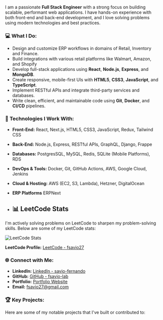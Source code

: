 I am a passionate **Full Stack Engineer** with a strong focus on building scalable, performant web applications. I have hands-on experience with both front-end and back-end development, and I love solving problems using modern technologies and best practices.

### 💻 **What I Do:**

- Design and customize ERP workflows in domains of Retail, Inventory and Finance.
- Build integrations with various retail platforms like Walmart, Amazon, and Shopify
- Develop full-stack applications using **React**, **Node.js**, **Express**, and **MongoDB**.
- Create responsive, mobile-first UIs with **HTML5**, **CSS3**, **JavaScript**, and **TypeScript**.
- Implement RESTful APIs and integrate third-party services and databases.
- Write clean, efficient, and maintainable code using **Git**, **Docker**, and **CI/CD** pipelines.

### 🚀 **Technologies I Work With:**
- **Front-End:** React, Next.js, HTML5, CSS3, JavaScript, Redux, Tailwind CSS
- **Back-End:** Node.js, Express, RESTful APIs, GraphQL, Django, Frappe
- **Databases:** PostgresSQL, MySQL, Redis, SQLite (Mobile Platforms), RDS
- **DevOps & Tools:** Docker, Git, GitHub Actions, AWS, Google Cloud, Jenkins
- **Cloud & Hosting:** AWS (EC2, S3, Lambda), Hetzner, DigitalOcean
- **ERP Platforms** ERPNext

- ## 📊 LeetCode Stats

I'm actively solving problems on LeetCode to sharpen my problem-solving skills. Below are some of my LeetCode stats:

![LeetCode Stats](https://leetcard.jacoblin.cool/fsavio27?theme=dark&font=changa)

**LeetCode Profile:** [LeetCode - fsavio27](https://leetcode.com/u/fsavio27/)


### 🌐 **Connect with Me:**
- **LinkedIn:** [LinkedIn - savio-fernando](https://www.linkedin.com/in/savio-fernando)
- **GitHub:** [GitHub - fsavio-lab](https://github.com/fsavio-lab)
- **Portfolio:** [Portfolio Website](https://fsavio-lab.github.io/)
- **Email:** [fsavio27@gmail.com](mailto:fsavio27@gmail.com)

### 🏆 **Key Projects:**
Here are some of my notable projects that I've built or contributed to:

